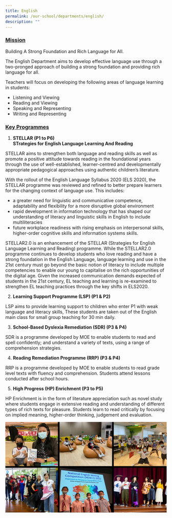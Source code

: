 ```yaml
---
title: English
permalink: /our-school/departments/english/
description: ""
---
```

<h3><strong><u>Mission</u></strong></h3>
<p>Building A Strong Foundation and Rich Language for All.</p>
<p>The English Department aims to develop effective language use through a two-pronged approach of building a strong foundation and providing rich language for all.</p>
<p>Teachers will focus on developing the following areas of language learning in students:</p>
<ul>
<li>Listening and Viewing</li>
<li>Reading and Viewing</li>
<li>Speaking and Representing</li>
<li>Writing and Representing</li>
</ul>
<h3><strong><u>Key Programmes</u></strong></h3>
<ol>
<li><strong>STELLAR (P1 to P6)<br />STrategies for&nbsp;English&nbsp;Language&nbsp;Learning&nbsp;And&nbsp;Reading</strong></li>
</ol>
<p>STELLAR aims to strengthen both language and reading skills as well as promote a positive attitude towards reading in the foundational years through the use of well-established, learner-centred and developmentally appropriate pedagogical approaches using authentic children&rsquo;s literature.</p>
<p>With the rollout of the English Language Syllabus 2020 (ELS 2020), the STELLAR programme was reviewed and refined to better prepare learners for the changing context of language use. This includes:</p>
<ul>
<li>a greater need for linguistic and communicative competence, adaptability and flexibility for a more disruptive global environment</li>
<li>rapid development in information technology that has shaped our understanding of literacy and linguistic skills in English to include multiliteracies</li>
<li>future workplace readiness with rising emphasis on interpersonal skills, higher-order cognitive skills and information systems skills.</li>
</ul>
<p>STELLAR2.0 is an enhancement of the STELLAR (Strategies for English Language Learning and Reading) programme. While the STELLAR2.0 programme continues to develop students who love reading and have a strong foundation in the English Language, language learning and use in the 21st century must go beyond the basic notion of literacy to include multiple competencies to enable our young to capitalise on the rich opportunities of the digital age. Given the increased communication demands expected of students in the 21st century, EL teaching and learning is re-examined to strengthen EL teaching practices through the key shifts in ELS2020.</p>
<ol start="2">
<li><strong>Learning Support Programme (LSP) (P1 &amp; P2)</strong></li>
</ol>
<p>LSP aims to provide learning support to children who enter P1 with weak language&nbsp;and literacy skills, These students are taken out of the English main class for small group teaching for 30 min daily.</p>
<ol start="3">
<li><strong>School-Based Dyslexia Remediation (SDR) (P3 &amp; P4)</strong></li>
</ol>
<p>SDR is a programme developed by MOE to enable students to read and spell confidently; and understand a variety of texts, using a range of comprehension&nbsp;strategies.</p>
<ol start="4">
<li><strong>Reading Remediation Programme (RRP) (P3 &amp; P4)</strong></li>
</ol>
<p>RRP is a programme developed by MOE to enable students to read grade level texts with fluency and comprehension. Students attend lessons conducted after school hours.</p>
<ol start="5">
<li><strong>High Progress (HP) Enrichment&nbsp;(P3 to P5)</strong></li>
</ol>
<p>HP Enrichment is in the form of literature appreciation such as novel study where students engage in extensive reading and understanding of different types of rich texts for pleasure. Students learn to read critically by focusing on implied meaning, higher-order thinking, judgement and evaluation.</p>

![](/images/English%20Dept/English.png)